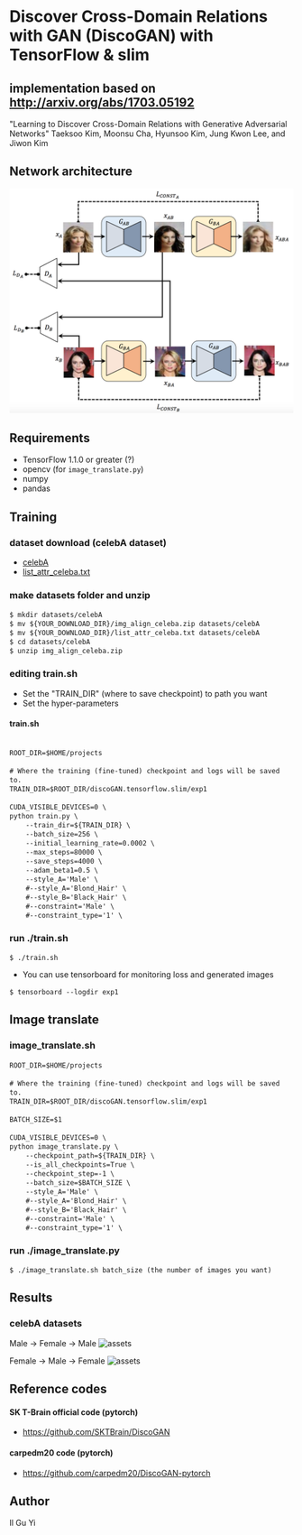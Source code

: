 # Discover Cross-Domain Relations with GAN (DiscoGAN) with TensorFlow & slim
##  implementation based on http://arxiv.org/abs/1703.05192

  "Learning to Discover Cross-Domain Relations
    with Generative Adversarial Networks"
  Taeksoo Kim, Moonsu Cha, Hyunsoo Kim, Jung Kwon Lee, and Jiwon Kim

## Network architecture
![model](assets/DiscoGANs.png)


## Requirements
* TensorFlow 1.1.0 or greater (?)
* opencv (for `image_translate.py`)
* numpy
* pandas

## Training
### dataset download (celebA dataset)
* [celebA](https://www.dropbox.com/s/1s754dts6wvwe8r/img_align_celeba.zip?dl=1)
* [list_attr_celeba.txt](https://www.dropbox.com/s/3ahr57qurzdwv3v/list_attr_celeba.txt?dl=1)

### make datasets folder and unzip
```shell
$ mkdir datasets/celebA
$ mv ${YOUR_DOWNLOAD_DIR}/img_align_celeba.zip datasets/celebA
$ mv ${YOUR_DOWNLOAD_DIR}/list_attr_celeba.txt datasets/celebA
$ cd datasets/celebA
$ unzip img_align_celeba.zip
```

### editing train.sh
* Set the "TRAIN_DIR" (where to save checkpoint) to path you want
* Set the hyper-parameters

#### train.sh
```shell

ROOT_DIR=$HOME/projects

# Where the training (fine-tuned) checkpoint and logs will be saved to.
TRAIN_DIR=$ROOT_DIR/discoGAN.tensorflow.slim/exp1

CUDA_VISIBLE_DEVICES=0 \
python train.py \
    --train_dir=${TRAIN_DIR} \
    --batch_size=256 \
    --initial_learning_rate=0.0002 \
    --max_steps=80000 \
    --save_steps=4000 \
    --adam_beta1=0.5 \
    --style_A='Male' \
    #--style_A='Blond_Hair' \
    #--style_B='Black_Hair' \
    #--constraint='Male' \
    #--constraint_type='1' \
```

### run ./train.sh
```shell
$ ./train.sh
```
* You can use tensorboard for monitoring loss and generated images
```shell
$ tensorboard --logdir exp1
```

## Image translate
### image_translate.sh
```shell
ROOT_DIR=$HOME/projects

# Where the training (fine-tuned) checkpoint and logs will be saved to.
TRAIN_DIR=$ROOT_DIR/discoGAN.tensorflow.slim/exp1

BATCH_SIZE=$1

CUDA_VISIBLE_DEVICES=0 \
python image_translate.py \
    --checkpoint_path=${TRAIN_DIR} \
    --is_all_checkpoints=True \
    --checkpoint_step=-1 \
    --batch_size=$BATCH_SIZE \
    --style_A='Male' \
    #--style_A='Blond_Hair' \
    #--style_B='Black_Hair' \
    #--constraint='Male' \
    #--constraint_type='1' \
```

### run ./image_translate.py
```shell
$ ./image_translate.sh batch_size (the number of images you want)
```

## Results
### celebA datasets
Male -> Female -> Male
![assets](assets/styleA_Male_styleB_None_domain_A2B.gif)
    
Female -> Male -> Female
![assets](assets/styleA_Male_styleB_None_domain_B2A.gif)


## Reference codes
#### SK T-Brain official code (pytorch)
* <https://github.com/SKTBrain/DiscoGAN>
#### carpedm20 code (pytorch)
* <https://github.com/carpedm20/DiscoGAN-pytorch>

## Author
  Il Gu Yi
